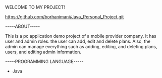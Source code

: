 WELCOME TO MY PROJECT!

https://github.com/borhanimani/Java_Personal_Project.git

-----ABOUT-----

This is a pc application demo project of a mobile provider company. It has user and admin roles. the user can add, edit and delete plans. Also, the admin can manage everything such as adding, editing, and deleting plans, users, and editing admin information.

-----PROGRAMMING LANGUAGE-----
- Java 
